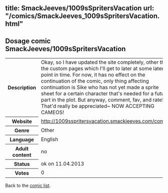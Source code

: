title: SmackJeeves/1009sSpritersVacation
url: "/comics/SmackJeeves_1009sSpritersVacation.html"
---
Dosage comic SmackJeeves/1009sSpritersVacation
-----------------------------------------

<table class="comicinfo">
<tr>
<th>Description</th><td>Okay, so I have updated the site completely, other than the custom pages which I'll get to later at some later point in time. For now, it has no effect on the continuation of the comic, only thing affecting continuation is Sike who has not yet made a sprite sheet for a certain character that's needed for a future part in the plot. But anyway, comment, fav, and rate! That'd really be appreciated~ NOW ACCEPTING CAMEOS!</td>
</tr>
<tr>
<th>Website</th><td><a href="http://1009sspritersvacation.smackjeeves.com/comics/">http://1009sspritersvacation.smackjeeves.com/comics/</a></td>
</tr>
<tr>
<th>Genre</th><td>Other</td>
</tr>
<tr>
<th>Language</th><td>English</td>
</tr>
<tr>
<th>Adult content</th><td>no</td>
</tr>
<tr>
<th>Status</th><td>ok on 11.04.2013</td>
</tr>
<tr>
<th>Votes</th><td>0</div></td>
</tr>
</table>

Back to the [comic list](../comic-index.html).
